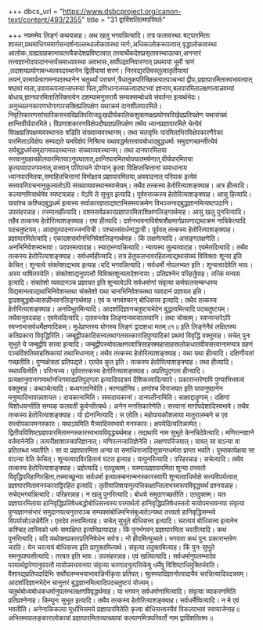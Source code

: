 +++
dbcs_url = "https://www.dsbcproject.org/canon-text/content/493/2355"
title = "31 द्वाविंशतितमपरिवर्तः"

+++
नवममेव लिङ्गं कथयन्नाह। अथ खलु भगवन्नित्यादि। तत्र फलावस्थाः षट्पारमिताः शास्ता,प्रथमाधिगममार्गसन्दर्शनाल्लब्धालोकावस्था मार्गः,अधिकालोकरूपत्वात् वृद्धालोकावस्था आलोकः,ग्राह्यग्राहकाभावतत्त्वैकदेशप्रविष्टत्वात् तत्त्वार्थैकदेशप्रसृतावस्था‍उल्का,अनन्तरं तत्त्वज्ञानोदयादानन्तर्यसमाध्यवस्था अवभासः,सर्वोपद्रवनिवारणात् प्रथमायां भूमौ त्राणं ,तदाशयप्रयोगाबन्ध्यत्वपदस्थानेन द्वितीयायां शरणं। निरवद्यरतिवस्तुत्वातृतीयायां लयनं,परमार्यत्वागमनपदस्थानेन चतुर्थ्यां परायणं,त्रैधातुकपरिच्छिन्नत्वात्पञ्चभ्यां द्वीपः,प्रज्ञापारमितास्वभावत्वात् षष्ठ्यां माता,उपायरूपत्वात्सप्तम्यां पिता,प्रणिधानात्मकत्वादष्टभ्यां ज्ञानाय,बलपारमितालक्षणत्वान्नवम्यां बोधाय,ज्ञानपारमितातिरिक्तत्वेन दशम्यामनुत्तरायै सम्यक्सम्बोधये संवर्तन्त इत्यर्थभेदः। अनुच्चलनकारणभोगागारसक्तिप्रतिपक्षेण यथाक्रमं दानशीलपारमिते। निवृत्तिकारणसांसारिकसत्त्वविप्रतिपत्तिजदुःखदीर्घकालिकशुक्लपक्षप्रयोगपरिखेदप्रतिपक्षेण यथासंख्यं क्षान्तिवीर्यपारमिते। विप्रणाशकारणविक्षेपदौष्प्रज्ञप्रतिपक्षेण तथैव ध्यानप्रज्ञापारमिते चेत्येवं विपक्षप्रतिपक्षव्यवस्थानतः षडिति संख्याव्यवस्थानम्। तथा चतसृभिः पारमिताभिरविक्षेपकारणैरेका पारमिताऽविक्षेपः सम्पद्यते यमविक्षेपं निश्रित्य यथावद्धर्मतत्त्वावबोधाद्बुद्धधर्माः समुदागच्छन्तीत्येवं सर्वबुद्धधर्मसमुदागमपदस्थानतः संख्याव्यवस्थानम्। तथा दानपारमितया सत्त्वानुग्रहाच्छीलपारमितयाऽनुपघातात्,क्षान्तिपारमितयोपघातमर्षणात्,वीर्यपारमितया कृत्यव्यापारगमनात्,सत्त्वान् परिपाचने योग्यान् कृत्वा विक्षिप्तचित्तानां समाधानाय ध्यानपारमितया,समाहितचित्तानां विमोक्षाय प्रज्ञापारमितया,अववादनात् परिपाक इत्येवं सत्त्वपरिपाचनानुकूल्यतोऽपि संख्याव्यवस्थानमवसेयम्। तथैव तत्कस्य हेतोरित्याशङ्क्याह। अत्र हीत्यादि। कल्याणमित्रार्थमेव स्पष्टयन्नाह। येऽपि ते सुभूत इत्यादि। पूर्ववत्तत्कस्य हेतोरित्याशङ्क्याह। आसु हित्यादि। यावांश्च कश्चिद्बुद्धधर्म इत्यस्य सर्वाकारज्ञताद्यष्टाभिसमयक्रमेण विभञ्जनाद्बुद्धज्ञानमित्यष्टपदानि। उपसंहरन्नाह। तस्मात्तर्हीत्यादि। दशमसर्वप्रकारप्रज्ञापारमिताशिक्षणलिङ्गार्थमाह। आसु खलु पुनरित्यादि। तहैव तत्कस्य हेतोरित्याशङ्क्याह। एषा हीत्यादि। दर्शनभावनाविशेषाशैक्षमार्गप्रापणाद्यथाक्रमं नायिकेत्यादि पदचतुष्टयम्। आदावुत्पादनाज्जनयित्री। पश्चात्संवर्धनाद्धात्री। पूर्ववत् तत्कस्य हेतोरित्याशङ्क्याह। प्रज्ञापारमितेत्यादि। एकादशसर्वानभिनिवेशलिङ्गार्थमाह। किं लक्षणेत्यादि। असङ्गलक्षणेति। अनभिनिवेशस्वभावा। पदपरमत्वादाह। स्याद्भगवन्नित्यादि। न्यायस्य तुल्यत्वादाह। एवमेतदित्यादि। तथैव तत्कस्य हेतोरित्याशङ्क्याह। सर्वधर्माहीत्यादि। तत्र हेतुफलभावरहितत्वाद्यथासंख्यं विविक्ताः शून्या इति केचित्। शून्यत्वे संक्लेशाद्यभाव इत्याह।यदि भगवन्नित्यादि। सर्वधर्मो नोपलभ्यत इति। शून्यत्वादेवेति भावः। अस्य भाषितस्येति। संक्लेशाद्यनुपपत्तौ विविक्तशून्यतादेशनायाः। प्रतिप्रश्नेन परिहर्तुमाह। तत्किं मन्यस इत्यादि। संक्लेशो व्यवदानञ्च प्रज्ञायत इति शून्यत्वेऽपि सर्वधर्माणां संवृत्या कर्मफलसम्बन्धस्य विद्यमानत्वाद्यथाभिनिवेशस्तथा संक्लेशो यथा चानभिनिवेशस्तथा व्यवदानं प्रज्ञायत इति। द्वादशबुद्धबोध्यासन्नीभवनलिङ्गार्थमाह। एवं च भगवंश्चरन् बोधिसत्त्व इत्यादि। तथैव तत्कस्य हेतोरित्याशङ्क्याह। अनविभूतमित्यादि। आदर्शादिज्ञानचतुष्टयभेदेन बुद्धत्वमित्यादि पदचतुष्टयम्। तथैवानुवदन्नाह। एवमेतदित्यादि। एतावन्त्येव लिङ्गान्यवसातव्यानि। तथा चोक्तम्।
स्वप्नान्तरेऽपि स्वप्नाभासर्वधर्मेक्षणादिकम्।
मूर्धप्राप्तस्य योगस्य लिङ्गं द्वादशधा मतम्॥१॥ इति
लिङ्गेनैवं लक्षितस्य कतिप्रकारा विवृद्धिरिति। जम्बूद्वीपकादिसत्त्वतथागतसत्कारादिपुण्यादिकां प्रथमां विवृद्धिं वक्तुमाह। सचेत् पुनः सुभूते ये जम्बूद्वीपे सत्त्वा इत्यादि। जम्बूद्वीपस्योपलक्षणत्वात्रिसाहस्रमहासाहस्रलोकधातवीयसत्त्वानामप्यत्र ग्रहणं पञ्चविंशतिसाहस्रिकायां तथाभिधानात्। तथैव तत्कस्य हेतोरित्याशङ्क्याह। यथा यथा हीत्यादि। दक्षिणीयतां गच्छतीति। पुण्यक्षेत्रतां प्रतिपद्यते। एतदेव कुत इति। तत्कस्य हेतोरित्याशङ्क्याह। तथा हीत्यादि। स्थापयित्वेति। परित्यज्य। पूर्ववत्तत्कस्य हेतोरित्याशङ्क्याह। अप्रतिपुद्गला हीत्यादि। प्रत्यक्षानुमानागमार्थानधिगमादप्रतिपुद्गला इत्यादिपदत्रयं दैशिकत्वादित्यपरे। प्रकारान्तरेणापि पुण्याभिभवत्वं वक्तुमाह। कथञ्चेत्यादि। बध्यगतानिवेति। मरणार्हानिव। क्षणांश्च विराजयत इति पापानुष्ठानेन मनुष्यादिभावान्नाशयतः। दायकानामिति। समादायकानां। दानपतीनामिति। साक्षाद्दातॄणाम्। दक्षिणां विशोधयन्तीति सम्यक् फलवतीं कुर्वन्तीत्यर्थः। अनेन मनसिकारेणेति। सत्त्वानां मार्गापदेशादिस्वभावे। तथैव तत्कस्य हेतोरित्याशङ्क्याह। यो ह्येनानित्यादि। स एवेति। महोपायकौशलाया मातुरालम्बने स एव सत्त्वोपकारमनस्कारः। यथाऽयमिति मैत्र्यादिस्वभावो मनस्कारः। क्षपयेदित्यतिक्रामेत्। द्वितीयविशिष्टप्रज्ञापारमितामनस्कारस्वभावविवृद्ध्यर्थमाह। तद्यथापि नाम सुभूते केनचिदेवेत्यादि। मणिरत्नज्ञाने वर्तमानेनेति। तत्परीक्षाशास्त्रपरिज्ञानात्। मणिरत्नजातिज्ञेनेति। लक्षणपरिजयात्। यावत् सा वाऽन्या वा प्रतिलब्धा भवतीति। सा वा प्रज्ञापारमिता अन्या वा समाधिराजादिसूत्रान्तधर्मता प्राप्ता भवति। पुस्तकापेक्षया सा वाऽन्या वेति केचित्। शून्यत्वादविरहितत्वं घटत इत्याह। यत्पुनरित्यादि। परिहरन्नाह। सचेत्यादि। तथैव तत्कस्य हेतोरित्याशङ्क्याह। प्रज्ञेत्यादि। एतदुक्तम्। यस्मात्प्रज्ञापारमिता शून्या तत्त्वतो विवृद्धिपरिहाणिरहिता,तस्माच्छून्याः सर्वधर्मा इत्यालम्बनान्मनस्कारस्यापि शून्यत्वाधिमोक्षे सत्यविपर्यत्वात् प्रज्ञापारमितामनस्काराद्विरहित इत्यादि। तृतीयातिशयानुत्पत्तिकक्षान्तिलाभस्वरूपविवृद्ध्यर्थं प्रश्नयन्नाह। सचेद्भगवन्नित्यादि। परिहरन्नाह। न खलु पुनरित्यादि। बोधये समुदागच्छतीति। एतदुक्तम्। यतः प्रज्ञापारमिताया हानिवृद्धिप्रतिषेधबद्धोबोधिसत्त्वस्य परमार्थतो हानिवृद्धिप्रतिषेधस्ततो मायोपमभावनया संवृत्या पुण्यज्ञानसंभारं समुदानयत्यनुत्तराञ्च सम्यक्संबोधिमभिसंबुध्यतेऽन्यथा तत्त्वतो हानिवृद्धिसम्भवे विपर्यासोऽसन्नेवैति। एतदेव तत्त्वमित्याह। सचेत् सुभूते बोधिसत्त्व इत्यादि। चरत्ययं बोधिसत्त्व इत्यनेन कश्चित् तात्त्विको धर्मः समाक्षिप्त इत्यभिप्रायादाह। किं पुनर्भगवन् प्रज्ञापारमिता चरतीत्यादि। कथं पुनरित्यादि। यदि यथोक्तप्रकारप्रतिनिषेधेन सर्वत्र। नो हीदमित्युच्यते। भगवता कथं पुनः प्रकारान्तरेण चरति। येन चरत्ययं बोधिसत्त्व इति प्रागुक्तमित्यर्थः। संवृत्या तदुक्तमित्याह। किं पुनः सुभूते समनुपश्यसीत्यादि। तत्त्वत इति भावः। उपसंहरन्नाह। एवं खल्वित्यादि। सर्वधर्मानुपलम्भादेव परमार्थद्वारेणानुपपत्तौ मायोपमभावनया संवृत्या चरणादनुत्पत्तिकेषु धर्मेषु विशिष्टाधिमुक्तिर्भवति। वैशारद्यप्रतिपदादिभिः सर्वोपलम्भभयाभावान्निर्भीकृता प्रतिपत्। श्रुतमयादिज्ञानोत्पादायैवं चरन्नित्यादिपदत्रयम्। आदर्शादिज्ञानभेदेन चानुत्तरं बुद्धज्ञानमित्यादिपदचतुष्टयं योज्यम्। चतुर्थबोध्यबोधकधर्मानुपलम्भलक्षणविवृद्धर्थमाह। या भगवन् सर्वधर्माणामित्यादि। संवृत्या व्याकरणमिति प्रतिप्रश्नेनाह। किम्पुनः सुभूत इत्यादि। तथैव तत्कस्य हेतोरित्याशङ्क्याह। सर्वधर्मेष्वित्यादि। न मे एवं भवतीति। अनेनाकिकल्पा मूर्धाभिसमये प्रज्ञापारमितेति कृत्वा बोधिसत्त्वस्यैवं विकल्पाभावं स्वव्याजेनाह॥
अभिसमयालङ्कारालोकायां प्रज्ञापारमिताव्याख्यायां कल्याणमित्रपरिवर्तो नाम द्वाविंशतितमः॥
